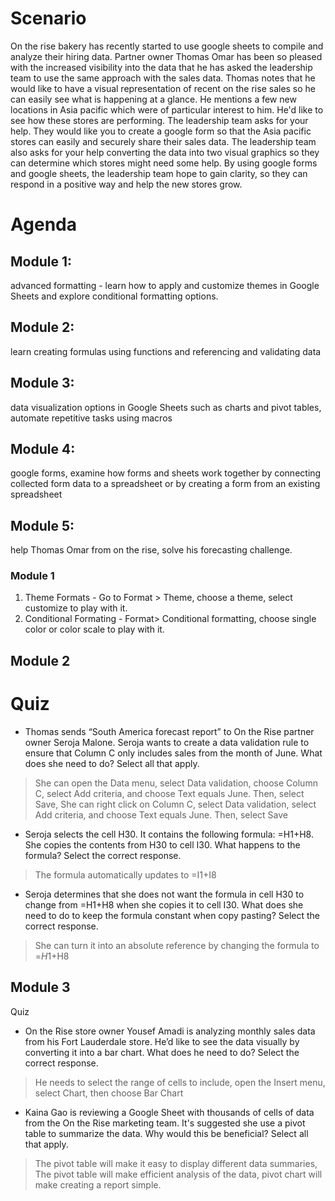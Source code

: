 # Scenario
On the rise bakery has recently started to use google sheets to compile and analyze their hiring data. Partner owner Thomas Omar has been so pleased with the increased visibility into the data that he has asked the leadership team to use the same approach with the sales data. Thomas notes that he would like to have a visual representation of recent on the rise sales so he can easily see what is happening at a glance. He mentions a few new locations in Asia pacific which were of particular interest to him. He'd like to see how these stores are performing. The leadership team asks for your help. They would like you to create a google form so that the Asia pacific stores can easily and securely share their sales data. The leadership team also asks for your help converting the data into two visual graphics so they can determine which stores might need some help. By using google forms and google sheets, the leadership team hope to gain clarity, so they can respond in a positive way and help the new stores grow.

# Agenda 
## Module 1: 
advanced formatting - learn how to apply and customize themes in Google Sheets and explore conditional formatting options.
## Module 2: 
learn creating formulas using functions and referencing and validating data
## Module 3: 
data visualization options in Google Sheets such as charts and pivot tables, automate repetitive tasks using macros
## Module 4: 
google forms, examine how forms and sheets work together by connecting collected form data to a spreadsheet or by creating a form from an existing spreadsheet
## Module 5: 
help Thomas Omar from on the rise, solve his forecasting challenge.

### Module 1
1. Theme Formats - Go to Format > Theme, choose a theme, select customize to play with it.
2. Conditional Formating - Format> Conditional formatting, choose single color or color scale to play with it.

## Module 2
# Quiz
- Thomas sends “South America forecast report” to On the Rise partner owner Seroja Malone. Seroja wants to create a data validation rule to ensure that Column C only includes sales from the month of June. What does she need to do? Select all that apply. 
> She can open the Data menu, select Data validation, choose Column C, select Add criteria, and choose Text equals June. Then, select Save, She can right click on Column C, select Data validation, select Add criteria, and choose Text equals June. Then, select Save

- Seroja selects the cell H30. It contains the following formula: =H1+H8. She copies the contents from H30 to cell I30. What happens to the formula? Select the correct response.
> The formula automatically updates to =I1+I8
- Seroja determines that she does not want the formula in cell H30 to change from =H1+H8 when she copies it to cell I30. What does she need to do to keep the formula constant when copy pasting? Select the correct response.
> She can turn it into an absolute reference by changing the formula to =$H1+$H8

## Module 3
Quiz
- On the Rise store owner Yousef Amadi is analyzing monthly sales data from his Fort Lauderdale store. He’d like to see the data visually by converting it into a bar chart. What does he need to do? Select the correct response.
> He needs to select the range of cells to include, open the Insert menu, select Chart, then choose Bar Chart
- Kaina Gao is reviewing a Google Sheet with thousands of cells of data from the On the Rise marketing team. It's suggested she use a pivot table to summarize the data. Why would this be beneficial? Select all that apply. 
> The pivot table will make it easy to display different data summaries, The pivot table will make efficient analysis of the data, pivot chart will make creating a report simple.

